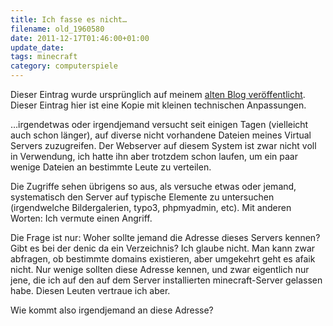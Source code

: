 ```yaml
---
title: Ich fasse es nicht…
filename: old_1960580
date: 2011-12-17T01:46:00+01:00
update_date:
tags: minecraft
category: computerspiele
---
```

Dieser Eintrag wurde ursprünglich auf meinem [alten Blog veröffentlicht](https://stu.blogger.de/stories/1960580/). Dieser Eintrag hier ist eine Kopie mit kleinen technischen Anpassungen.

…irgendetwas oder irgendjemand versucht seit einigen Tagen (vielleicht auch schon länger), auf diverse nicht vorhandene Dateien meines Virtual Servers zuzugreifen. Der Webserver auf diesem System ist zwar nicht voll in Verwendung, ich hatte ihn aber trotzdem schon laufen, um ein paar wenige Dateien an bestimmte Leute zu verteilen.

Die Zugriffe sehen übrigens so aus, als versuche etwas oder jemand, systematisch den Server auf typische Elemente zu untersuchen (irgendwelche Bildergalerien, typo3, phpmyadmin, etc). Mit anderen Worten: Ich vermute einen Angriff.

Die Frage ist nur: Woher sollte jemand die Adresse dieses Servers kennen? Gibt es bei der denic da ein Verzeichnis? Ich glaube nicht. Man kann zwar abfragen, ob bestimmte domains existieren, aber umgekehrt geht es afaik nicht. Nur wenige sollten diese Adresse kennen, und zwar eigentlich nur jene, die ich auf den auf dem Server installierten minecraft-Server gelassen habe. Diesen Leuten vertraue ich aber.

Wie kommt also irgendjemand an diese Adresse?
